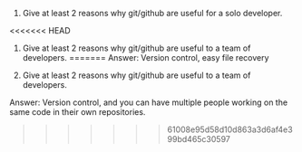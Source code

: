1. Give at least 2 reasons why git/github are useful for a solo developer.

<<<<<<< HEAD
1. Give at least 2 reasons why git/github are useful to a team of developers.
=======
Answer: Version control, easy file recovery

1. Give at least 2 reasons why git/github are useful to a team of developers.

Answer: Version control, and you can have multiple people working on the same code in their own repositories.
>>>>>>> 61008e95d58d10d863a3d6af4e399bd465c30597
